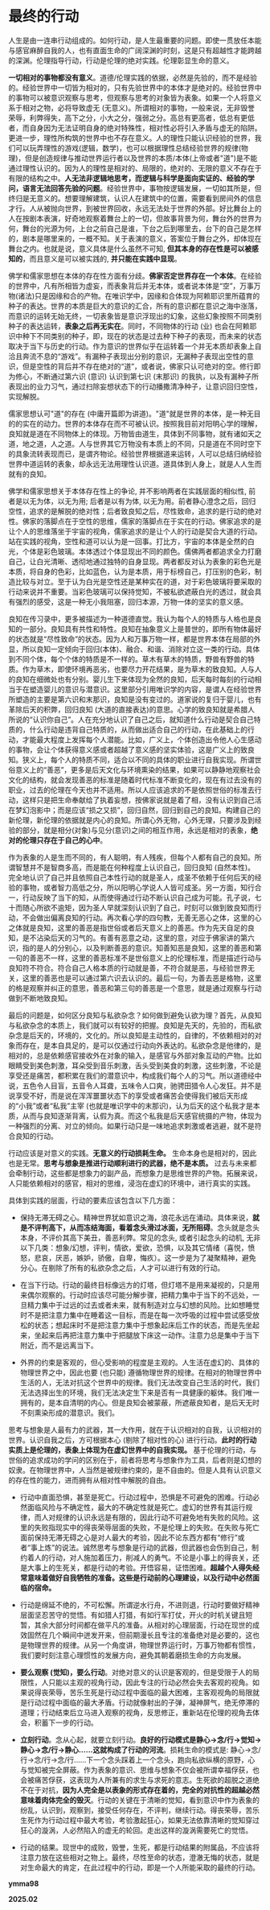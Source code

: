 # 最终的行动

人生是由一连串行动组成的。如何行动，是人生最重要的问题。即使一贯放任本能与感官麻醉自我的人，也有直面生命的广阔深渊的时刻，这是只有超越性才能跨越的深渊。伦理指导行动，行动是伦理的绝对实践。伦理彰显生命的意义。

**一切相对的事物都没有意义**。道德/伦理实践的依据，必然是先验的，而不是经验的。经验世界中一切皆为相对的，只有先验世界中的本体才是绝对的。经验世界中的事物可以被意识观察与思考，但观察与思考的对象皆为表象。如果一个人将意义系于相对之物，必将导致虚无 (无意义)。所谓相对的事物，一般来说，无非毁誉荣辱，利弊得失，高下之分，小大之分，强弱之分。高总有更高者，低总有更低者，而自身因为无法证明自身的绝对特殊性，相对性必将引入矛盾与虚无的陷阱。更进一步，理性所构筑的世界中也不存在意义。人的理性只能认识经验的世界，我们可以玩弄理性的游戏(逻辑，数学)，也可以根据理性总结经验世界的规律(物理)，但是创造规律与推动世界运行者以及世界的本质/本体(上帝或者"道")是不能通过理性认识的。因为人的理性是相对的、局限的，绝对的、无限的意义不存在于有限的结构之中。**人无法非逻辑地思考，而逻辑与科学是面向实证的、经验的学问，语言无法回答先验的问题**。经验世界中，事物按逻辑发展，一切如其所是，但终归是无意义的。想要理解建筑，认识人在建筑中的位置，需要看到房间外的信息才行。人从被抛向世界，到被世界回收，永远无法处于世界的外部。好比舞台上的人在按剧本表演，好奇地观察着舞台上的一切，但故事背景为何，舞台外的世界为何，舞台的光源为何，上台之前自己是谁，下台之后到哪里去，台下的自己是怎样的，剧本是哪里来的，一概不知。关于表演的意义，答案位于舞台之外，却体现在舞台之内。也就是说，意义具体是什么虽然不可知, **但其本身的存在性是可以被感知的**，而且意义是可以被实践的, **并只能在实践中显现**。

佛学和儒家思想在本体的存在性方面有分歧。**佛家否定世界存在一个本体**。在经验的世界中，凡有所相皆为虚妄，而表象背后并无本体，或者说本体是“空”，万事万物(诸法)只是因缘和合的产物。在唯识学中，因缘和合体现为阿赖耶识里所蕴育的种子的表达。世界的本质是巨大的意识的汇合，所有的意识都在意识之海中涨落，而意识的运转无始无终，一切表象皆是意识浮现出的幻象，这些幻象按照不同类别种子的表达运转，**表象之后再无实在**。同时，不同物体的行动 (业) 也会在阿赖耶识中种下不同类别的种子，即，现在的状态是过去种下种子的表现，而未来的状态取决于当下与历史的行动。作为意识的世界似乎在运转着一个并无本质却表象上自洽且奔流不息的“游戏”。有漏种子表现出分别的意识，无漏种子表现出空性的意识，但是空性的背后并不存在绝对的“道”，或者说，佛家只认可绝对的空。修行即为修心，不断通过第六识 (意识) 认识到第七识 (末那识) 的我执，以及有漏种子所表现出的业力习气，通过扫除妄想状态下的行动播撒清净种子，让意识回归空性，实现解脱。


儒家思想认可"道"的存在 (中庸开篇即为讲道)。"道"就是世界的本体，是一种无目的的实在的动力。世界的本体存在而不可被认识。按照我目前对阳明心学的理解，良知就是道在不同物体上的体现。万物皆由道生，具体到不同事物，就有诸如天之道，地之道，人之道。人与世界其它万物没有本质上的不同，只是道在不同时空下的具象流转表现而已，是谓齐物论。经验世界根据道来运转，人可以总结归纳经验世界中道运转的表象，却永远无法用理性认识道。道具体到人身上，就是人人生而就有的良知。

佛学和儒家思想关于本体存在性上的争论, 并不影响两者在实践层面的相似性, 前者是以无为体，以无为用; 后者是以有为体, 以无为用。前者静心澄念之后，回归空性，追求的是解脱的绝对性；后者致良知之后，尽性致命，追求的是行动的绝对性。佛家的落脚点在于空性的思维，儒家的落脚点在于实在的行动。佛家追求的是让个人的思维落坐于宇宙的视角，儒家追求的是让个人的行动是契合大道的行动。站在实践的视角，空性和道可以认为是一回事。打比方，宇宙的本体是全然的白光，个体是彩色玻璃。本体透过个体显现出不同的颜色。儒佛两者都追求全力打磨自己，让白光清晰、透彻地通过独特的自身显现。两者都反对认为表象的彩色光是本质，将自身的色彩，比如蓝色，认为是本质，用于标榜自己，打压别的色彩，制造比较与对立。至于认为白光是空性还是某种实在的道，对于彩色玻璃将要采取的行动来说并不重要。当彩色玻璃可以保持觉知，不被私欲遮蔽白光的透过，就会具有强烈的感受，这是一种无小我阻塞，回归本源，万物一体的坚实的意义感。

良知在传习录中，更多被描述为一种道德直觉。我认为每个人的特质与人格也是良知的一部分。良知具有共性和特性。良知在抽象意义上是普世的，即所有物体最好的状态就是“尽性致命”的状态。因为人和万事万物一样，都是世界本体在局部的外显，所以良知一定倾向于回归(本体)、融合、和谐、消除对立这一类的行动。具体到不同个体，每个个体的特质是不一样的。草木有草木的特质，野兽有野兽的特质。作为草木，即使环境再恶劣，也要尽力开花结果，是为草木的致良知。人与人的良知在细微处也有分别。婴儿生下来体现为全然的良知，后天每时每刻的行动相当于在塑造婴儿的意识与潜意识。这里部分引用唯识学的内容，是谓人在经验世界所塑造的主要是第六识和末那识，良知是没有变过的。道家说的复归于婴儿，也有革除后天的积弊，回归良知 (大道的直接表达)的意思。心学的致良知就是希腊人所说的“认识你自己”。人在充分地认识了自己之后，就知道什么行动是契合自己特质的，什么行动是违背自己特质的，从而做出适合自己的行动，在此基础上的行动，才能最大程度上发挥每个人潜能。比如，广义上，个体创造出令他人心生感动的事物，会让个体获得意义感或者超越了意义感的坚实体验，这是广义上的致良知。狭义上，每个人的特质不同，适合以不同的具体的职业进行自我实现。所谓世俗意义上的“善恶”，更多是后天文化与环境熏染的结果，如果可以静静地观察社会文化的结构，就会发现善恶的标准是随着时代标准不断变化的，现在有过去没有的职业，过去的伦理在今天也并不适用。所以人应该追求的不是依照世俗的标准去行动，这样只是把生命奉献给了执着妄想，按佛家说就是着了相，没有认识到自己活在梦幻泡影中；而是应该“损之又损”，回归自然，回归到自己的良知。构建自己的新伦理，新伦理的依据就是内心的良知。所谓心外无物，心外无理，只要涉及到经验的部分，就是相分(对象)与见分(意识)之间的相互作用，永远是相对的表象，**绝对的伦理只存在于自己的心中**。

作为表象的人是生而不同的，有人聪明，有人残疾，但每个人都有自己的良知。所谓智慧并不是智商多高，而是能在何种程度上认识自己，回归良知 (自然本性)。完全地认识了自己并且依照自己本性行动的就是圣人，成圣不依赖于任何后天的经验的事物，或者智力高低之分，所以阳明心学说人人皆可成圣。另一方面，知行合一，行动反映了当下的知，从而使得通过行动不断认识自己成为可能。孔子说，七十而随心所欲不逾矩，因为圣人早就深刻认识到了自己，时刻可以做到致良知而行动，不会做出偏离良知的行动。再次看心学的四句教，无善无恶心之体，这里的心之体就是良知，这里的善恶是指世俗或者后天意义上的善恶。作为先天自足的良知，是不沾染后天的习气的。有善有恶意之动，这里的意，对应于佛家讲的第六识，指的是人的分别心，以及判断善恶的意识。知善知恶是良知，这里的善恶和第一句的善恶不一样，这里的善恶标准不是世俗意义上的伦理标准，而是描述行动与良知符不符合。符合自己人格本质的行动就是善，不符合就是恶，与经验世界无关，这里的善恶也是可以通过第六识去认识的。最后一句，为善去恶是格物，这里的格是观察并纠正的意思，善恶和第三句的善恶是一个意思，就是通过观察与行动做到不断地致良知。

最后的问题是，如何区分良知与私欲杂念？如何做到避免认欲为理？首先，从良知与私欲杂念的本质上，我们就可以有较好的把握。良知是先天的，先验的，而私欲杂念是后天的，环境的，文化的。所以良知是主动性的，自律的，不依赖相对的对象而存在，是本自具足的，是可以仅通过行动向外表达的。私欲杂念是他律的，是相对的，总是依赖感官接收外在对象的输入，是感官与外部对象互动的产物。比如眼睛受到美色刺激，耳朵受到音乐刺激，舌头受到美食的刺激，这些刺激，不论是享受还是痛苦，都积累在我们的潜意识中，构成我们每个人的习气。所以道德经中说，五色令人目盲，五音令人耳聋，五味令人口爽，驰骋田猎令人心发狂。并不是说享受不好，而是说在浑浑噩噩状态下的享受或者痛苦会使得我们被后天形成的“小我”或者“私我”主宰 (也就是唯识学中的末那识)，认为后天的这个私我才是本质，从而与良知逐渐背离，认假为真。而这个私我是后天感官统摄的产物，体现为一种强烈的分离、对立的倾向。如果行动只是一味地追求刺激或者逃避，就不是符合良知的行动。


行动应该是对意义的实践。**无意义的行动损耗生命。** 生命本身也是相对的，因此也是无常。**思考与想象是推进行动顺利进行的武器，绝不是本质。** 过去与未来都会牵制行动，这些都是想象力的副产品，而想象力是思维世界的产物。拓展来说，人只能依赖相对的感官，相对的思维，浸泡在虚幻的环境中，进行真实的实践。


具体到实践的层面，行动的要素应该包含以下几方面：

* 保持无滞无碍之心。精神世界犹如意识之海，浪花永远在涌动。具体来说，**就是不评判高下，从而冻结海面，看着念头滑过冰面，无所阻碍**。念头就是念头本身，不评价其高下美丑，善恶利弊。常见的念头, 或者引起念头的动机, 无非以下几类：想象/幻想，评判，情欲，爱欲，恐惧，以及其它情绪（喜悦，愤怒，悲哀，厌恶，嫉妒，骄傲，自卑，悔疚）。这一步是为了凝聚精神，避免分心。在剔除了所有的私欲杂念之后，人才可以进行有效的行动。

* 在当下行动。行动的最终目标像远方的灯塔，但灯塔不是用来凝视的，只是用来偶尔观察的。行动时应该尽可能分解步骤，把精力集中于当下的不远处，一旦精力集中于过远的过去或者未来，就有制造对立与幻想的风险。比如想睡觉时不是把注意力集中在睡着这一目标，而是在每一次呼吸的过程中尝试感受放松的状态；想起床时不是把注意力集中于想象起床后工作的状态，而是先坐起来，坐起来后再把注意力集中于把腿放下床这一动作。注意力总是集中于当下附近，而不是远离当下。

* 外界的约束是客观的，但心受影响的程度是主观的。人生活在虚幻的、具体的物理世界之中，因此也要 (也只能) 遵循物理世界的规律。在相对的物理世界中生活的人，无法对抗这个世界中的规律。我们无法改变自己生活的时代，我们无法选择出生的环境，我们无法决定生下来是否有一具健康的躯体。我们唯一拥有的，是本自清明的内心。但是良知会被蒙蔽，所遮蔽良知者，是后天无时不刻熏染形成的潜意识。我们。


思考与想象是人最有力的武器，其一大作用，就在于认识相对的自我，认识相对的世界。认识自我之后，方可根据本心 (剔除了相对性的心) 进行行动。**此时的行动实质上是伦理的，表象上体现为在虚幻世界中的自我实现。** 基于伦理的行动，与世俗的追求成功的学问的区别在于，前者将思考与想象作为工具，后者则是幻想的奴隶。在物理世界中，人当然是被规律约束的，是不自由的。但是人具有认识意义的存在性的能力，进而拥有从相对性中解脱的自由。


* 行动中直面恐惧，甚至是死亡。行动过程中，恐惧是不可避免的困难。行动必然面临风险与不确定性，最大的不确定性就是死亡。虚幻的世界有其运行规律，而人对规律的认识永远是有限的，因此行动不可避免地有失败的风险。这里的失败指现实中的得丧荣辱层面的失败，不是伦理上的失败。在失败与死亡面前保持无滞无碍之心是对人最大的考验，因此不论东西方都有“修行”或者“事上炼”的说法。诚然思考与想象是行动的武器，但武器也会伤到自己，制约着人的行动，对人施加着压力，削减人的勇气。不论是小事上的得丧关，还是大事上的生死关，都是行动的考验。开悟容易，证悟困难。**超越个人得失经常意味着做好自我牺牲的准备。这些是行动前的心理建设，以及行动中必然面临的宿命。**

* 行动是绵延不绝的，不可松懈。所谓逆水行舟，不进则退，行动时要做好精神层面坚忍苦守的觉悟。有如猎人打猎，有如行军打仗，开火的时机关键且短暂，其余大部分时间都在做平凡的准备。从相对的心理层面，行动在现世的成效固然在几个瞬间中迸发开来，但前期漫长且专注的准备绝对是必要的，这也是物理世界的规律。从另一个角度讲，物理世界运行时，万事万物都有惯性，我们要时刻注意心理惯性的发展方向，避免其朝着磨损生命的方向发展。

* **要么观察 (觉知)，要么行动**。对绝对意义的认识是客观的，但是受限于人的局限性，人只能以主观的视角行动，因此专注的行动必然会失去客观的视角。如果说得丧荣辱，苦乐生死是行动过程中面临的最大困难，主客观视角的局限就是行动过程中面临的最大矛盾。行动就像射出的子弹，凝神屏气，绝无停滞的道理；行动结束后立马进入观察的视角，反思修正，重新站在伦理的视角去体会，积蓄下一步的行动。

* **立刻行动**。念从心起，就要立刻行动。**良好的行动模式是静心->念/行->觉知->静心->念/行->静心......这就构成了行动的河流**。损耗生命的模式是: 静心->念/行->念/行->念/行......下一个念头踩着上一个念头，跑向私欲纵横的原野，心与觉知被完全屏蔽。作为表象的意识、思维与想象不仅会被所谓幸福俘获，也会被痛苦俘获，这表现为人所兼有的求生与求死的意志。生死欲的超脱之道绝不在于对抗，**因为人完全是以表象的形式存在着的，完全的对抗性的超越必然意味着肉体完全的毁灭**。行动的关键在于清晰的觉知，看到意识中作为表象的纷乱，认识到，观察到，接受任何存在，不评判，继续行动。得丧荣辱，苦乐生死作为行动过程中最大考验，考验激起狂心，如果无法依靠清晰的觉知穿过狂心的漩涡，人必然陷入的虚无的轮回。走出这样的漩涡需要死亡的觉悟。

* 行动的结果。现世中的成败，毁誉，生死，都是行动结果的附属品，不应该将注意力放在这些相对之物上。最终，尽性至命的状态，澄澈无悔的状态，就是对生命最大的肯定，在此过程中的行动，即是一个人所能采取的最终的行动。


**ymma98**

**2025.02**


<!--stackedit_data:
eyJoaXN0b3J5IjpbLTE3OTQxMTEwNzcsLTExMDc3MzQ2NjksLT
EyODc5MTkxNzYsMTYxODMxNzU0MiwtMTQ1NjE4NDU1LDE0Mzgy
MDQzMzEsMTcyNTIxMTg5OCwtMTk2OTMwMjQ0MywtMTkxNzMzOD
A3MywxNTAzODg3NzEwLDE1NDU2NTcxODgsLTEzNjgwMjQ4Nzks
MTI0MTY1NDMyMSwtNjk4NTQ0MDc3LDE5NTE5MjE1ODIsMzIxND
A0MzgxLDExMjAwMTc2MzgsMTc2MzIxNDczMCwxOTE3MTY1NzQx
LDE1NzQ3NzEyMjhdfQ==
-->